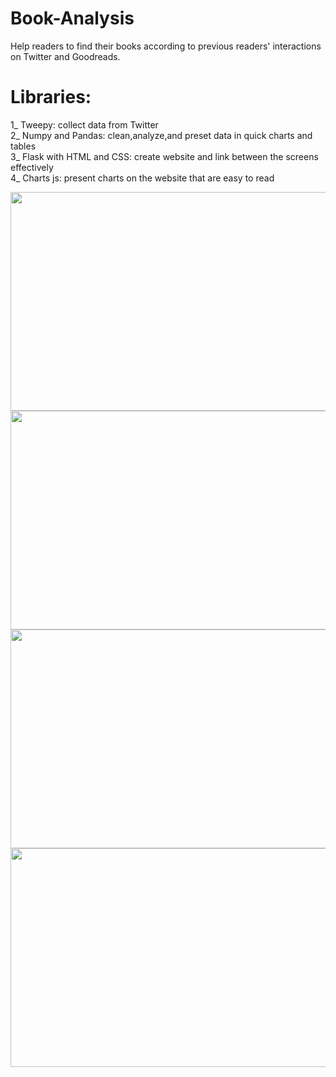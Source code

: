 # Book-Analysis
Help readers to find their books according to previous readers' interactions on Twitter and Goodreads.
# Libraries:
1_ Tweepy: collect data from Twitter  
2_ Numpy and Pandas: clean,analyze,and preset data in quick charts and tables   
3_ Flask with HTML and CSS: create website and link between the screens effectively   
4_ Charts js: present charts on the website that are easy to read   

<img src="https://cv-website-hana.herokuapp.com/static/0.png" width="550" height="350" />   
<img src="https://cv-website-hana.herokuapp.com/static/1.png" width="550" height="350" />   
<img src="https://cv-website-hana.herokuapp.com/static/2.png" width="550" height="350" />   
<img src="https://cv-website-hana.herokuapp.com/static/3.png" width="550" height="350" />   
